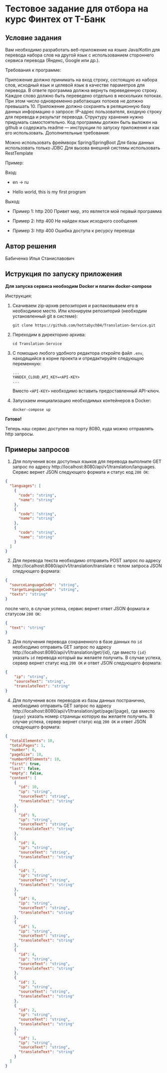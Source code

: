 # Тестовое задание для отбора на курс Финтех от Т-Банк
## Условие задания

Вам необходимо разработать веб-приложение на языке Java/Kotlin для перевода набора слов на другой язык с использованием стороннего сервиса перевода (Яндекс, Google или др.).

Требования к программе:

Приложение должно принимать на вход строку, состоящую из набора слов, исходный язык и целевой язык в качестве параметров для перевода. В ответе программа должна вернуть переведенную строку.
Каждое слово должно быть переведено отдельно в нескольких потоках. При этом число одновременно работающих потоков не должно превышать 10.
Приложение должно сохранять в реляционную базу данных информацию о запросе: IP-адрес пользователя, входную строку для перевода и результат перевода. Структуру хранения нужно придумать самостоятельно.
Код программы должен быть выложен на github и содержать readme — инструкции по запуску приложения и как его использовать.
Дополнительные требования:

Можно использовать фреймворк Spring/SpringBoot
Для базы данных использовать только JDBC
Для вызова внешней системы использовать RestTemplate 

Пример:

Вход:

* en → ru

* Hello world, this is my first program

Выход:

* Пример 1: http 200 Привет мир, это является мой первый программа

* Пример 2: http 400 Не найден язык исходного сообщения

* Пример 3: http 400 Ошибка доступа к ресурсу перевода

## Автор решения

Бабиченко Илья Станиславович

## Иструкция по запуску приложения

**Для запуска сервиса необходим Docker и плагин docker-compose**

Инструкция:
1. Скачиваем zip-архив репозитория и распаковываем его в необходимое место. Или клонируем репозиторий
   (необходим установленный git в системе):
    ```
    git clone https://github.com/hottabych04/Translation-Service.git
    ```

2. Переходим в директорию архива:
    ```
    cd Translation-Service
    ```

3. С помощью любого удобного редактора откройте файл `.env`, находящийся в корне проекта
   и отредактируйте следующую переменную:
   ```
   ...
   YANDEX_CLOUD_API_KEY=<API-KEY>
   ...
   ```
   Вместо `<API-KEY>` необходимо вставить предоставленный API-ключ.


4. Запускаем инициализацию необходимых контейнеров в Docker:
    ```
    docker-compose up
    ```

**Готово!**

Теперь наш сервис доступен на порту 8080, куда можно отправлять http запросы.

## Примеры запросов

1. Для получения всех доступных языков для перевода выполните GET запрос по адресу
   http://localhost:8080/api/v1/translation/languages. Сервис вернет JSON следующего формата
   и статус код `200 OK`:

```json
{
  "languages": [
    {
      "code": "string",
      "name": "string"
    },
    {
      "code": "string",
      "name": "string"
    },
    {
      "code": "string",
      "name": "string"
    }
  ]
}
```

2. Для перевода текста необходимо отправить POST запрос по
   адресу http://localhost:8080/api/v1/translation/translate с телом запроса JSON следующего формата:
```json
{
  "sourceLanguageCode": "string",
  "targetLanguageCode": "string",
  "texts": "string"
}
```
после чего, в случае успеха, сервис вернет ответ JSON формата и статусом `200 OK`:

```json
{
  "text": "string"
}
```

3. Для получения перевода сохраненного в базе данных по `id` необходимо отправить GET запрос по адресу
   http://localhost:8080/api/v1/translation/get/{id}, где вместо `{id}` указать `id` перевода который вы желаете получить.
   В случае успеха, сервер вернет статус код `200 OK` и ответ JSON следующего формата:
```json
{
    "ip": "string",
    "sourceText": "string",
    "translateText": "string"
}
```

4. Для получения всех переводов из базы данных постранично, необходимо отправить GET запрос по адресу
   http://localhost:8080/api/v1/translation/get/page/{page}, где вместо `{page}` указать номер страницы которую вы желаете получить.
   В случае успеха, сервер вернет статус код `200 OK` и ответ JSON следующего формата:
```json
{
  "totalElements": 10,
  "totalPages": 1,
  "number": 0,
  "pageSize": 10,
  "numberOfElements": 10,
  "first": true,
  "last": false,
  "empty": false,
  "content": [
    {
      "id": 10,
      "ip": "string",
      "sourceText": "string",
      "translateText": "string"
    },
    {
      "id": 9,
      "ip": "string",
      "sourceText": "string",
      "translateText": "string"
    },
    {
      "id": 8,
      "ip": "string",
      "sourceText": "string",
      "translateText": "string"
    },
    {
      "id": 7,
      "ip": "string",
      "sourceText": "string",
      "translateText": "string"
    },
    {
      "id": 6,
      "ip": "string",
      "sourceText": "string",
      "translateText": "string"
    },
    {
      "id": 5,
      "ip": "string",
      "sourceText": "string",
      "translateText": "string"
    },
    {
      "id": 4,
      "ip": "string",
      "sourceText": "string",
      "translateText": "string"
    },
    {
      "id": 3,
      "ip": "string",
      "sourceText": "string",
      "translateText": "string"
    },
    {
      "id": 2,
      "ip": "string",
      "sourceText": "string",
      "translateText": "string"
    },
    {
      "id": 1,
      "ip": "string",
      "sourceText": "string",
      "translateText": "string"
    }
  ]
}
```
